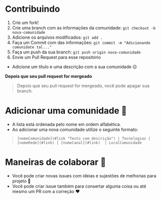 # Contribuindo

1. Crie um fork!
2. Crie uma branch com as informações da comunidade: `git checkout -b nova-comunidade`
3. Adicione os arquivos modificados:  `git add .`
4. Faça um Commit com das informações: `git commit -m "Adicionando comunidate tal..."`
5. Faça um push da sua branch: `git push origin nova-comunidade`
6. Envie um Pull Request para esse repositório

- Adicione um título e uma descrição com a sua comunidade :wink:

**Depois que seu pull request for mergeado**

> Depois que seu pull request for mergeado, você pode apagar sua branch. 

# Adicionar uma comunidade :pushpin:

* A lista está ordenada pelo nome em ordem alfabética.
* Ao adicionar uma nova comunidade utilize o seguinte formato:
> `[nomeComunidade](#link "Texto com descrição") | Tecnologias | [nomeRede](#link) | [nomeCanal](#link)  | LocalComunidade`

# Maneiras de colaborar :hammer:

* Você pode criar novas issues com ideias e sujestões de melhorias para projeto :wrench:
* Você pode criar issue também para consertar alguma coisa ou até mesmo um PR com a correção :heart:
